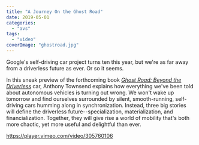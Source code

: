 ```yaml
---
title: "A Journey On the Ghost Road"
date: 2019-05-01
categories: 
  - "avs"
tags: 
  - "video"
coverImage: "ghostroad.jpg"
---
```


Google's self-driving car project turns ten this year, but we're as far away from a driverless future as ever. Or so it seems.

In this sneak preview of the forthcoming book _[Ghost Road: Beyond the Driverless](https://www.ghostroadbook.com)_ car, Anthony Townsend explains how everything we've been told about autonomous vehicles is turning out wrong. We won't wake up tomorrow and find ourselves surrounded by silent, smooth-running, self-driving cars humming along in synchronization. Instead, three big stories will define the driverless future--specialization, materialization, and financialization. Together, they will give rise a world of mobility that's both more chaotic, yet more useful and delightful than ever.

https://player.vimeo.com/video/305760106
